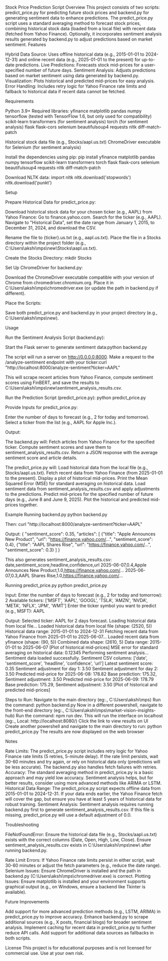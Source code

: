 Stock Price Prediction Script
Overview
This project consists of two scripts: predict_price.py for predicting future stock prices and backend.py for generating sentiment data to enhance predictions. The predict_price.py script uses a standard averaging method to forecast stock prices, combining historical stock data (loaded from a local file) with recent data (fetched from Yahoo Finance). Optionally, it incorporates sentiment analysis results generated by backend.py to adjust predictions based on market sentiment.
Features

Hybrid Data Source: Uses offline historical data (e.g., 2015-01-01 to 2024-12-31) and online recent data (e.g., 2025-01-01 to the present) for up-to-date predictions.
Live Predictions: Forecasts stock mid-prices for a user-specified number of future days.
Sentiment Analysis: Adjusts predictions based on market sentiment using data generated by backend.py.
Visualization: Plots historical and predicted mid-prices for easy analysis.
Error Handling: Includes retry logic for Yahoo Finance rate limits and fallback to historical data if recent data cannot be fetched.

Requirements

Python 3.9+
Required libraries:
yfinance
matplotlib
pandas
numpy
tensorflow (tested with TensorFlow 1.6, but only used for compatibility)
scikit-learn
transformers (for sentiment analysis)
torch (for sentiment analysis)
flask
flask-cors
selenium
beautifulsoup4
requests
nltk
diff-match-patch


Historical stock data file (e.g., Stocks/aapl.us.txt)
ChromeDriver executable for Selenium (for sentiment analysis)

Install the dependencies using pip:
pip install yfinance matplotlib pandas numpy tensorflow scikit-learn transformers torch flask flask-cors selenium beautifulsoup4 requests nltk diff-match-patch

Download NLTK data:
import nltk
nltk.download('stopwords')
nltk.download('punkt')

Setup

Prepare Historical Data for predict_price.py:

Download historical stock data for your chosen ticker (e.g., AAPL) from Yahoo Finance:
Go to finance.yahoo.com.
Search for the ticker (e.g., AAPL).
Navigate to "Historical Data", set the date range from January 1, 2015, to December 31, 2024, and download the CSV.


Rename the file to {ticker}.us.txt (e.g., aapl.us.txt).
Place the file in a Stocks directory within the project folder (e.g., C:\Users\akshi\mps\new\Stocks\aapl.us.txt).


Create the Stocks Directory:
mkdir Stocks


Set Up ChromeDriver for backend.py:

Download the ChromeDriver executable compatible with your version of Chrome from chromedriver.chromium.org.
Place it in C:\Users\akshi\mps\chromedriver.exe (or update the path in backend.py if different).


Place the Scripts:

Save both predict_price.py and backend.py in your project directory (e.g., C:\Users\akshi\mps\new\).



Usage

Run the Sentiment Analysis Script (backend.py):

Start the Flask server to generate sentiment data:python backend.py


The script will run a server on http://0.0.0.0:8000.
Make a request to the /analyze-sentiment endpoint with your ticker:curl "http://localhost:8000/analyze-sentiment?ticker=AAPL"


This will scrape recent articles from Yahoo Finance, compute sentiment scores using FinBERT, and save the results to C:\Users\akshi\mps\new\sentiment_analysis_results.csv.


Run the Prediction Script (predict_price.py):
python predict_price.py


Provide Inputs for predict_price.py:

Enter the number of days to forecast (e.g., 2 for today and tomorrow).
Select a ticker from the list (e.g., AAPL for Apple Inc.).


Output:

The backend.py will:
Fetch articles from Yahoo Finance for the specified ticker.
Compute sentiment scores and save them to sentiment_analysis_results.csv.
Return a JSON response with the average sentiment score and article details.


The predict_price.py will:
Load historical data from the local file (e.g., Stocks/aapl.us.txt).
Fetch recent data from Yahoo Finance (from 2025-01-01 to the present).
Display a plot of historical mid-prices.
Print the Mean Squared Error (MSE) for standard averaging on historical data.
Load sentiment data from sentiment_analysis_results.csv and apply adjustments to the predictions.
Predict mid-prices for the specified number of future days (e.g., June 8 and June 9, 2025).
Plot the historical and predicted mid-prices together.





Example
Running backend.py
python backend.py

Then:
curl "http://localhost:8000/analyze-sentiment?ticker=AAPL"

Output:
{
  "sentiment_score": 0.35,
  "articles": [
    {"title": "Apple Announces New Product", "url": "https://finance.yahoo.com/...", "sentiment_score": 0.4},
    {"title": "AAPL Shares Rise", "url": "https://finance.yahoo.com/...", "sentiment_score": 0.3}
  ]
}

This also generates sentiment_analysis_results.csv:
date,sentiment_score,headline,confidence,url
2025-06-07,0.4,Apple Announces New Product,1.0,https://finance.yahoo.com/...
2025-06-07,0.3,AAPL Shares Rise,1.0,https://finance.yahoo.com/...

Running predict_price.py
python predict_price.py

Input:
Enter the number of days to forecast (e.g., 2 for today and tomorrow): 2
Available tickers: ['MSFT', 'AAPL', 'GOOGL', 'TSLA', 'AMZN', 'NVDA', 'META', 'NFLX', 'JPM', 'WMT']
Enter the ticker symbol you want to predict (e.g., MSFT): AAPL

Output:
Selected ticker: AAPL for 2 days forecast.
Loading historical data from local file...
Loaded historical data from local file (shape: (2520, 5))
Historical data range: 2015-01-01 to 2024-12-31
Fetching recent data from Yahoo Finance from 2025-01-01 to 2025-06-07...
Loaded recent data from yfinance (shape: (90, 5))
Combined data shape: (2610, 5)
Data range: 2015-01-01 to 2025-06-07
[Plot of historical mid-prices]
MSE error for standard averaging on historical data: 0.12345
Performing sentiment analysis...
Sentiment data loaded successfully.
Sentiment CSV columns: ['date', 'sentiment_score', 'headline', 'confidence', 'url']
Latest sentiment score: 0.35
Sentiment adjustment for day 1: 3.50
Sentiment adjustment for day 2: 3.50
Predicted mid-price for 2025-06-08: 178.82
Base prediction: 175.32, Sentiment adjustment: 3.50
Predicted mid-price for 2025-06-09: 178.79
Base prediction: 175.29, Sentiment adjustment: 3.50
[Plot of historical and predicted mid-prices]

Steps to Run:
Navigate to the main directory (eg:., C:\Users\akshi\mps\)
Run the command: python backend.py
Now in a different powershell, navigate to the front-end directory (eg:.,  C:\Users\akshi\mps\market-vision-insights-hub)
Run the command: npm run dev. This will run the interface on localhost (eg:., Local:   http://localhost:8080/)
Click the link to view results on UI
Create another powershell and navigate to the main directory to run: python predict_price.py
The results are now displayed on the web browser

Notes

Rate Limits: The predict_price.py script includes retry logic for Yahoo Finance rate limits (5 retries, 5-minute delay). If the rate limit persists, wait 30-60 minutes and try again, or rely on historical data only (predictions will be less accurate). The backend.py also handles fetch failures with retries.
Accuracy: The standard averaging method in predict_price.py is a basic approach and may yield low accuracy. Sentiment analysis helps, but for better results, consider using more advanced methods like ARIMA or LSTM.
Historical Data Range: The predict_price.py script expects offline data from 2015-01-01 to 2024-12-31. If your data ends earlier, the Yahoo Finance fetch will cover the gap, but ensure you have at least 5 years of historical data for robust training.
Sentiment Analysis: Sentiment analysis requires running backend.py first to generate sentiment_analysis_results.csv. If this file is missing, predict_price.py will use a default adjustment of 0.0.

Troubleshooting

FileNotFoundError:
Ensure the historical data file (e.g., Stocks/aapl.us.txt) exists with the correct columns (Date, Open, High, Low, Close).
Ensure sentiment_analysis_results.csv exists in C:\Users\akshi\mps\new\ after running backend.py.


Rate Limit Errors: If Yahoo Finance rate limits persist in either script, wait 30-60 minutes or adjust the fetch parameters (e.g., reduce the date range).
Selenium Issues: Ensure ChromeDriver is installed and the path in backend.py (C:\Users\akshi\mps\chromedriver.exe) is correct.
Plotting Issues: Ensure matplotlib is installed and your environment supports graphical output (e.g., on Windows, ensure a backend like Tkinter is available).

Future Improvements

Add support for more advanced prediction methods (e.g., LSTM, ARIMA) in predict_price.py to improve accuracy.
Enhance backend.py to scrape additional sources (e.g., X posts, financial blogs) for broader sentiment analysis.
Implement caching for recent data in predict_price.py to further reduce API calls.
Add support for additional data sources as fallbacks in both scripts.

License
This project is for educational purposes and is not licensed for commercial use. Use at your own risk.
